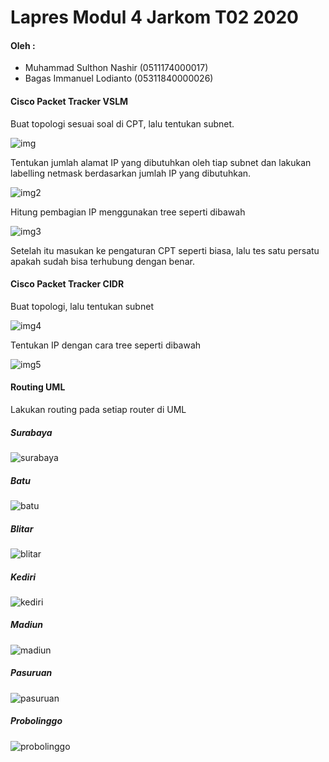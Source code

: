 
# Lapres Modul 4 Jarkom T02 2020

#### Oleh :
- Muhammad Sulthon Nashir (0511174000017)
- Bagas Immanuel Lodianto (05311840000026)


#### Cisco Packet Tracker VSLM
Buat topologi sesuai soal di CPT, lalu tentukan subnet.

![img](/img/VSLM.jpg)

Tentukan jumlah alamat IP yang dibutuhkan oleh tiap subnet dan lakukan labelling netmask berdasarkan jumlah IP yang dibutuhkan.

![img2](/img/VSLM.jpg)

Hitung pembagian IP menggunakan tree seperti dibawah

![img3](https://github.com/nashirat/Jarkom_Modul4_Lapres_T02/blob/main/img/VLSM%20Tree.png)

Setelah itu masukan ke pengaturan CPT seperti biasa, lalu tes satu persatu apakah sudah bisa terhubung dengan benar.

#### Cisco Packet Tracker CIDR

Buat topologi, lalu tentukan subnet

![img4](https://github.com/nashirat/Jarkom_Modul4_Lapres_T02/blob/main/img/CIDR.png)

Tentukan IP dengan cara tree seperti dibawah

![img5](https://github.com/nashirat/Jarkom_Modul4_Lapres_T02/blob/main/img/CIDR%20(1)%20Tree.png)

#### Routing UML

Lakukan routing pada setiap router di UML

##### Surabaya

![surabaya](https://github.com/nashirat/Jarkom_Modul4_Lapres_T02/blob/main/img/Surabaya.PNG) 

##### Batu

![batu](https://github.com/nashirat/Jarkom_Modul4_Lapres_T02/blob/main/img/Batu.PNG)

##### Blitar

![blitar](https://github.com/nashirat/Jarkom_Modul4_Lapres_T02/blob/main/img/Blitar.PNG)

##### Kediri

![kediri](https://github.com/nashirat/Jarkom_Modul4_Lapres_T02/blob/main/img/Kediri.PNG)

##### Madiun

![madiun](https://github.com/nashirat/Jarkom_Modul4_Lapres_T02/blob/main/img/Madiun.PNG)

##### Pasuruan

![pasuruan](https://github.com/nashirat/Jarkom_Modul4_Lapres_T02/blob/main/img/Pasuruan.PNG)

##### Probolinggo

![probolinggo](https://github.com/nashirat/Jarkom_Modul4_Lapres_T02/blob/main/img/Probolinggoi.PNG)
